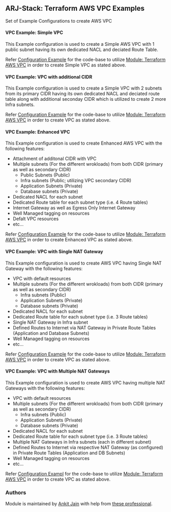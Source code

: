## ARJ-Stack: Terraform AWS VPC Examples

Set of Example Configurations to create AWS VPC


#### VPC Example: Simple VPC

This Example configuration is used to create a Simple AWS VPC with 1 public subnet having its own dedicated NACL and deciated Route Table.

Refer [Configuration Example](https://github.com/arjstack/terraform-aws-examples/tree/main/aws-vpc/simple-vpc) for the code-base to utilize [Module: Terraform AWS VPC](https://github.com/arjstack/terraform-aws-vpc) in order to create Simple VPC as stated above.

#### VPC Example: VPC with additional CIDR

This Example configuration is used to create a Simple VPC with 2 subnets from its primary CIDR having its own dedicated NACL and deciated route table along with additional seconday CIDR which is utilized to create 2 more Infra subnets.

Refer [Configuration Example](https://github.com/arjstack/terraform-aws-examples/tree/main/aws-vpc/vpc-cidr-extension) for the code-base to utilize [Module: Terraform AWS VPC](https://github.com/arjstack/terraform-aws-vpc) in order to create VPC as stated above.

#### VPC Example: Enhanced VPC

This Example configuration is used to create Enhanced AWS VPC with the following features:
 - Attachment of additonal CIDR with VPC
 - Multiple subnets (For the different wrokloads) from both CIDR (primary as well as secondary CIDR)
    - Public Subnets (Public)
    - Infra subnets (Public; utilizing VPC secondary CIDR)
    - Application Subnets (Private)
    - Database subnets (Private)
 - Dedicated NACL for each subnet
 - Dedicated Route table for each subnet type (i.e. 4 Route tables)
 - Internet Gateway as well as Egress Only Internet Gateway
 - Well Managed tagging on resources
 - Defalt VPC resources
 - etc...

Refer [Configuration Example](https://github.com/arjstack/terraform-aws-examples/tree/main/aws-vpc/enhanced-vpc) for the code-base to utilize [Module: Terraform AWS VPC](https://github.com/arjstack/terraform-aws-vpc) in order to create Enhanced VPC as stated above.

#### VPC Example: VPC with Single NAT Gateway

This Example configuration is used to create AWS VPC having Single NAT Gateway with the following features:
 - VPC with default resources
 - Multiple subnets (For the different wrokloads) from both CIDR (primary as well as secondary CIDR)
    - Infra subnets (Public)
    - Application Subnets (Private)
    - Database subnets (Private)
 - Dedicated NACL for each subnet
 - Dedicated Route table for each subnet type (i.e. 3 Route tables)
 - Single NAT Gateway in Infra subnet
 - Defined Routes to Internet via NAT Gateway in Private Route Tables (Application and Database Subnets)
 - Well Managed tagging on resources
 - etc...

Refer [Configuration Example](https://github.com/arjstack/terraform-aws-examples/tree/main/aws-vpc/single-nat-vpc) for the code-base to utilize [Module: Terraform AWS VPC](https://github.com/arjstack/terraform-aws-vpc) in order to create VPC as stated above.

#### VPC Example: VPC with Multiple NAT Gateways

This Example configuration is used to create AWS VPC having multiple NAT Gateways with the following features:
 - VPC with default resources
 - Multiple subnets (For the different wrokloads) from both CIDR (primary as well as secondary CIDR)
    - Infra subnets (Public)
    - Application Subnets (Private)
    - Database subnets (Private)
 - Dedicated NACL for each subnet
 - Dedicated Route table for each subnet type (i.e. 3 Route tables)
 - Multiple NAT Gateways in Infra subnets (each in different subnet)
 - Defined Routes to Internet via respective NAT Gateway (as configured) in Private Route Tables (Application and DB Subnets)
 - Well Managed tagging on resources
 - etc...

Refer [Configuration Exampl](https://github.com/arjstack/terraform-aws-examples/tree/main/aws-vpc/multiple-nat-vpc) for the code-base to utilize [Module: Terraform AWS VPC](https://github.com/arjstack/terraform-aws-vpc) in order to create VPC as stated above.

### Authors

Module is maintained by [Ankit Jain](https://github.com/ankit-jn) with help from [these professional](https://github.com/arjstack/terraform-aws-examples/graphs/contributors).